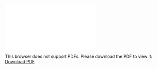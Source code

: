 <object data="christ-in-song/CIS1908pdfs/566.pdf" type="application/pdf" width="100%" height="1024px">
    <embed src="christ-in-song/CIS1908pdfs/566.pdf">
        <p>This browser does not support PDFs. Please download the PDF to view it: <a href="christ-in-song/CIS1908pdfs/566.pdf">Download PDF</a>.</p>
    </embed>
</object>
